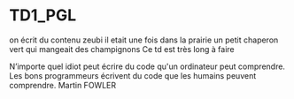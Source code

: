 # TD1_PGL
on 
écrit 
du 
contenu 
zeubi
il etait une fois
dans la prairie
un petit chaperon vert
qui mangeait des champignons
Ce td est très long à faire


N’importe quel idiot peut écrire du code 
qu'un ordinateur peut comprendre. 
Les bons programmeurs écrivent du code 
que les humains peuvent comprendre. 
Martin FOWLER 
